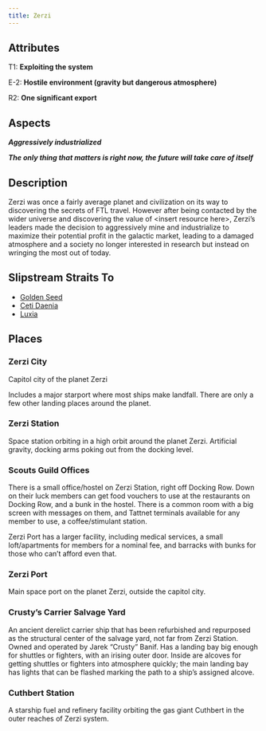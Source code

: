 ```yaml
---
title: Zerzi
---
```


## Attributes

T1: **Exploiting the system**

E-2: **Hostile environment (gravity but dangerous atmosphere)**

R2: **One significant export**

## Aspects

***Aggressively industrialized***

***The only thing that matters is right now, the future will take care of itself***

## Description

Zerzi was once a fairly average planet and civilization on its way to discovering the secrets of FTL travel. However
after being contacted by the wider universe and discovering the value of \<insert resource here\>, Zerzi’s leaders made
the decision to aggressively mine and industrialize to maximize their potential profit in the galactic market, leading
to a damaged atmosphere and a society no longer interested in research but instead on wringing the most out of today.

## Slipstream Straits To

* [Golden Seed](golden-seed)
* [Ceti Daenia](ceti-daenia)
* [Luxia](luxia)

## Places

### Zerzi City

Capitol city of the planet Zerzi

Includes a major starport where most ships make landfall. There are only a few other landing places around the planet.

### Zerzi Station

Space station orbiting in a high orbit around the planet Zerzi. Artificial gravity, docking arms poking out from the
docking level.

### Scouts Guild Offices

There is a small office/hostel on Zerzi Station, right off Docking Row. Down on their luck members can get food vouchers
to use at the restaurants on Docking Row, and a bunk in the hostel. There is a common room with a big screen with
messages on them, and Tattnet terminals available for any member to use, a coffee/stimulant station.

Zerzi Port has a larger facility, including medical services, a small loft/apartments for members for a nominal fee, and
barracks with bunks for those who can’t afford even that.

### Zerzi Port

Main space port on the planet Zerzi, outside the capitol city.

### Crusty’s Carrier Salvage Yard

An ancient derelict carrier ship that has been refurbished and repurposed as the structural center of the salvage yard,
not far from Zerzi Station. Owned and operated by Jarek “Crusty” Banif. Has a landing bay big enough for shuttles or
fighters, with an irising outer door. Inside are alcoves for getting shuttles or fighters into atmosphere quickly; the
main landing bay has lights that can be flashed marking the path to a ship’s assigned alcove.

### Cuthbert Station

A starship fuel and refinery facility orbiting the gas giant Cuthbert in the outer reaches of Zerzi system.
